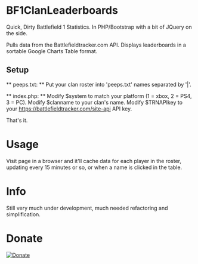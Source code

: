 # BF1ClanLeaderboards
Quick, Dirty Battlefield 1 Statistics.  In PHP/Bootstrap with a bit of JQuery on the side.

Pulls data from the Battlefieldtracker.com API.  Displays leaderboards in a sortable Google Charts Table format.

## Setup
** peeps.txt: **
Put your clan roster into 'peeps.txt' names separated by '|'.

** index.php: **
Modify $system to match your platform (1 = xbox, 2 = PS4, 3 = PC).
Modify $clanname to your clan's name.
Modify $TRNAPIkey to your https://battlefieldtracker.com/site-api API key.

That's it.

# Usage
Visit page in a browser and it'll cache data for each player in the roster, updating every 15 minutes or so, or when a name is clicked in the table.

# Info
Still very much under development, much needed refactoring and simplification.

# Donate
[![Donate](https://img.shields.io/badge/Donate-PayPal-green.svg)](https://www.paypal.com/cgi-bin/webscr?cmd=_s-xclick&hosted_button_id=WBD5SRMRG88F4)
